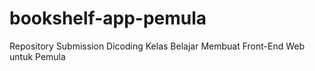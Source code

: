 # bookshelf-app-pemula
Repository Submission Dicoding Kelas Belajar Membuat Front-End Web untuk Pemula
